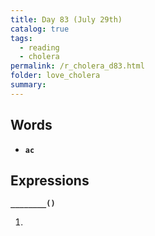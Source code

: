 ```yaml
---
title: Day 83 (July 29th)
catalog: true
tags: 
  - reading
  - cholera
permalink: /r_cholera_d83.html
folder: love_cholera
summary: 
---
```


## Words

-   <b data-toggle="tooltip" data-original-title="{{site.data.glossary.ac}}">`ac`</b>



## Expressions

<b data-toggle="tooltip" data-original-title="{{site.data.answers.83_a}}">`________()`</b>

1.  